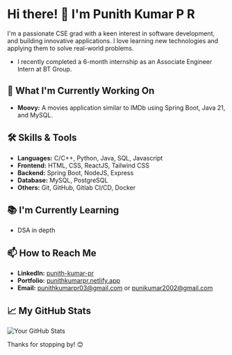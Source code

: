 # Hi there! 👋 I'm Punith Kumar P R

I'm a passionate CSE grad with a keen interest in software development, and building innovative applications. I love learning new technologies and applying them to solve real-world problems. 
- I recently completed a 6-month internship as an Associate Engineer Intern at BT Group.

## 🌱 What I'm Currently Working On
- **Moovy:** A movies application similar to IMDb using Spring Boot, Java 21, and MySQL.

## 🛠 Skills & Tools
- **Languages:** C/C++, Python, Java, SQL, Javascript
- **Frontend:** HTML, CSS, ReactJS, Tailwind CSS
- **Backend:** Spring Boot, NodeJS, Express
- **Database:** MySQL, PostgreSQL
- **Others:** Git, GitHub, Gitlab CI/CD, Docker

## 📚 I'm Currently Learning
- DSA in depth

## 📫 How to Reach Me
- **LinkedIn:** [punith-kumar-pr](https://linkedin.com/in/punith-kumar-pr)
- **Portfolio:** [punithkumarpr.netlify.app](https://punithkumarpr.netlify.app)
- **Email:** [punithkumarpr03@gmail.com](mailto:punithkumarpr03@gmail.com) or [punikumar2002@gmail.com](mailto:punikumar2002@gmail.com)

## 📈 My GitHub Stats

![Your GitHub Stats](https://github-readme-stats.vercel.app/api?username=punith-kumar-pr&show_icons=true&theme=radical)

Thanks for stopping by! 😊
